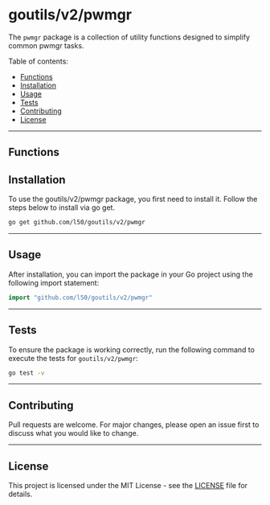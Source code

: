 # goutils/v2/pwmgr

The `pwmgr` package is a collection of utility functions
designed to simplify common pwmgr tasks.

Table of contents:

- [Functions](#functions)
- [Installation](#installation)
- [Usage](#usage)
- [Tests](#tests)
- [Contributing](#contributing)
- [License](#license)

---

## Functions

## Installation

To use the goutils/v2/pwmgr package, you first need to install it.
Follow the steps below to install via go get.

```bash
go get github.com/l50/goutils/v2/pwmgr
```

---

## Usage

After installation, you can import the package in your Go project
using the following import statement:

```go
import "github.com/l50/goutils/v2/pwmgr"
```

---

## Tests

To ensure the package is working correctly, run the following
command to execute the tests for `goutils/v2/pwmgr`:

```bash
go test -v
```

---

## Contributing

Pull requests are welcome. For major changes,
please open an issue first to discuss what
you would like to change.

---

## License

This project is licensed under the MIT
License - see the [LICENSE](../LICENSE)
file for details.
